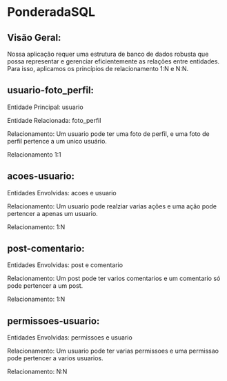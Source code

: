 # PonderadaSQL
## Visão Geral:
Nossa aplicação requer uma estrutura de banco de dados robusta que possa representar e gerenciar eficientemente as relações entre entidades. Para isso, aplicamos os princípios de relacionamento 1:N e N:N.


## usuario-foto_perfil:

Entidade Principal: usuario

Entidade Relacionada: foto_perfil

Relacionamento: Um usuario pode ter uma foto de perfil, e uma foto de perfil pertence a um unico usuário.

Relacionamento 1:1

## acoes-usuario:

Entidades Envolvidas: acoes e usuario

Relacionamento: Um usuario pode realziar varias ações e uma ação pode pertencer a apenas um usuario.

Relacionamento: 1:N


## post-comentario:

Entidades Envolvidas: post e comentario

Relacionamento: Um post pode ter varios comentarios e um comentario só pode pertencer a um post.

Relacionamento: 1:N

## permissoes-usuario:

Entidades Envolvidas: permissoes e usuario

Relacionamento: Um usuario pode ter varias permissoes e uma permissao pode pertencer a varios usuarios.

Relacionamento: N:N
